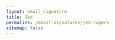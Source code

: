 ```yaml
---
layout: email_signature
title: Jed
permalink: /email-signatures/jed-rogers
sitemap: false
---
```

